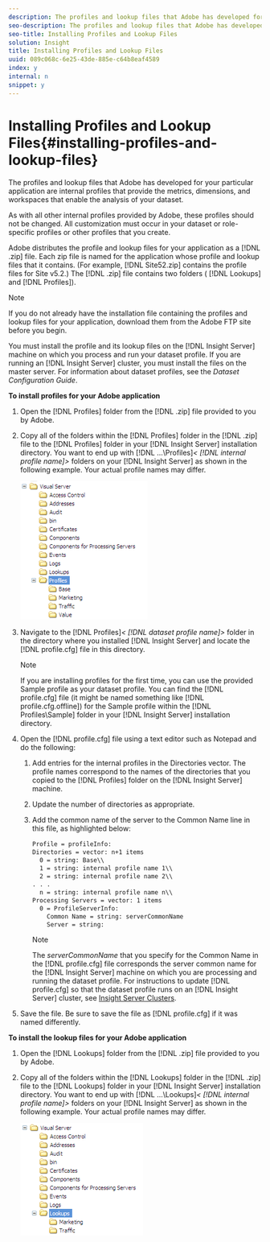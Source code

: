 ```yaml
---
description: The profiles and lookup files that Adobe has developed for your particular application are internal profiles that provide the metrics, dimensions, and workspaces that enable the analysis of your dataset.
seo-description: The profiles and lookup files that Adobe has developed for your particular application are internal profiles that provide the metrics, dimensions, and workspaces that enable the analysis of your dataset.
seo-title: Installing Profiles and Lookup Files
solution: Insight
title: Installing Profiles and Lookup Files
uuid: 089c068c-6e25-43de-885e-c64b8eaf4589
index: y
internal: n
snippet: y
---
```


# Installing Profiles and Lookup Files{#installing-profiles-and-lookup-files}

The profiles and lookup files that Adobe has developed for your particular application are internal profiles that provide the metrics, dimensions, and workspaces that enable the analysis of your dataset.

As with all other internal profiles provided by Adobe, these profiles should not be changed. All customization must occur in your dataset or role-specific profiles or other profiles that you create.

Adobe distributes the profile and lookup files for your application as a [!DNL .zip] file. Each zip file is named for the application whose profile and lookup files that it contains. (For example, [!DNL Site52.zip] contains the profile files for Site v5.2.) The [!DNL .zip] file contains two folders ( [!DNL Lookups] and [!DNL Profiles]).

>[!NOTE]
>
>If you do not already have the installation file containing the profiles and lookup files for your application, download them from the Adobe FTP site before you begin.

You must install the profile and its lookup files on the [!DNL Insight Server] machine on which you process and run your dataset profile. If you are running an [!DNL Insight Server] cluster, you must install the files on the master server. For information about dataset profiles, see the *Dataset Configuration Guide*.

**To install profiles for your Adobe application**

1. Open the [!DNL Profiles] folder from the [!DNL .zip] file provided to you by Adobe. 

1. Copy all of the folders within the [!DNL Profiles] folder in the [!DNL .zip] file to the [!DNL Profiles] folder in your [!DNL Insight Server] installation directory. You want to end up with [!DNL ...\Profiles\]*< [!DNL internal profile name]>* folders on your [!DNL Insight Server] as shown in the following example. Your actual profile names may differ.

   ![](assets/win_installprofiles.png)

1. Navigate to the [!DNL Profiles\]*< [!DNL dataset profile name]>* folder in the directory where you installed [!DNL Insight Server] and locate the [!DNL profile.cfg] file in this directory.

   >[!NOTE]
   >
   >If you are installing profiles for the first time, you can use the provided Sample profile as your dataset profile. You can find the [!DNL profile.cfg] file (it might be named something like [!DNL profile.cfg.offline]) for the Sample profile within the [!DNL Profiles\Sample] folder in your [!DNL Insight Server] installation directory.

1. Open the [!DNL profile.cfg] file using a text editor such as Notepad and do the following:

    1. Add entries for the internal profiles in the Directories vector. The profile names correspond to the names of the directories that you copied to the [!DNL Profiles] folder on the [!DNL Insight Server] machine. 
    
    1. Update the number of directories as appropriate. 
    1. Add the common name of the server to the Common Name line in this file, as highlighted below:     
    
       ```    
       Profile = profileInfo: 
       Directories = vector: n+1 items
         0 = string: Base\\
         1 = string: internal profile name 1\\
         2 = string: internal profile name 2\\
       . . .
         n = string: internal profile name n\\
       Processing Servers = vector: 1 items
         0 = ProfileServerInfo: 
           Common Name = string: serverCommonName
           Server = string: 
       ```

       >[!NOTE]
       >
       >The *serverCommonName* that you specify for the Common Name in the [!DNL profile.cfg] file corresponds the server common name for the [!DNL Insight Server] machine on which you are processing and running the dataset profile. For instructions to update [!DNL profile.cfg] so that the dataset profile runs on an [!DNL Insight Server] cluster, see [Insight Server Clusters](../../../../home/c-inst-svr/c-install-ins-svr/c-ins-svr-clstrs/c-ins-svr-clstrs.md#concept-7990434e7d8f42bab089d3024b96586b).

1. Save the file. Be sure to save the file as [!DNL profile.cfg] if it was named differently.

**To install the lookup files for your Adobe application**

1. Open the [!DNL Lookups] folder from the [!DNL .zip] file provided to you by Adobe. 

1. Copy all of the folders within the [!DNL Lookups] folder in the [!DNL .zip] file to the [!DNL Lookups] folder in your [!DNL Insight Server] installation directory. You want to end up with [!DNL ...\Lookups\]*< [!DNL internal profile name]>* folders on your [!DNL Insight Server] as shown in the following example. Your actual profile names may differ.

   ![](assets/win_installLookups.png)

